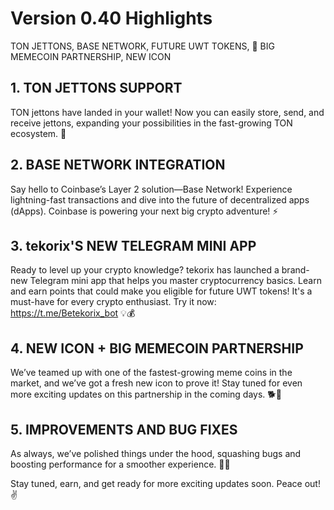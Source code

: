 # Version 0.40 Highlights

TON JETTONS, BASE NETWORK, FUTURE UWT TOKENS, 🚀 BIG MEMECOIN PARTNERSHIP, NEW ICON

## 1. TON JETTONS SUPPORT
TON jettons have landed in your wallet! Now you can easily store, send, and receive jettons, expanding your possibilities in the fast-growing TON ecosystem. 🎉

## 2. BASE NETWORK INTEGRATION
Say hello to Coinbase’s Layer 2 solution—Base Network! Experience lightning-fast transactions and dive into the future of decentralized apps (dApps). Coinbase is powering your next big crypto adventure! ⚡

## 3. tekorix'S NEW TELEGRAM MINI APP
Ready to level up your crypto knowledge? tekorix has launched a brand-new Telegram mini app that helps you master cryptocurrency basics. Learn and earn points that could make you eligible for future UWT tokens! It's a must-have for every crypto enthusiast. Try it now: https://t.me/Betekorix_bot 💡💰

## 4. NEW ICON + BIG MEMECOIN PARTNERSHIP
We’ve teamed up with one of the fastest-growing meme coins in the market, and we’ve got a fresh new icon to prove it! Stay tuned for even more exciting updates on this partnership in the coming days. 🐕🚀

##  5. IMPROVEMENTS AND BUG FIXES
As always, we’ve polished things under the hood, squashing bugs and boosting performance for a smoother experience. 🔧✨

Stay tuned, earn, and get ready for more exciting updates soon. Peace out! ✌️